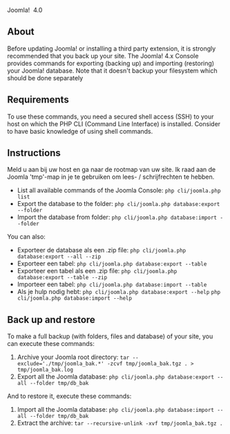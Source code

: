 <!-- Filename: J4.x:CLI_Database_Exporter_Importer / Display title: CLI Database Exporter Importer -->

Joomla!  4.0

## About

Before updating Joomla! or  installing a third party
extension,
it is strongly recommended that you back up your site.
The Joomla! 4.x Console provides commands for exporting (backing up) and
importing (restoring) your Joomla! database. Note that it doesn't backup
your filesystem which should be done separately

## Requirements

To use these commands, you need a secured shell access (SSH) to your
host on which the PHP CLI (Command Line Interface) is installed.
Consider to have basic knowledge of using shell commands.

## Instructions

Meld u aan bij uw host en ga naar de rootmap van uw site.
Ik raad aan de Joomla 'tmp'-map in je te gebruiken om lees- /
schrijfrechten te hebben.

- List all available commands of the Joomla Console:
  `php cli/joomla.php list`
- Export the database to the folder:
  `php cli/joomla.php database:export --folder `
- Import the database from folder:
  `php cli/joomla.php database:import --folder `

You can also:

- Exporteer de database als een .zip file:
  `php cli/joomla.php database:export --all --zip`
- Exporteer een tabel:
  `php cli/joomla.php database:export --table `
- Exporteer een tabel als een .zip file:
  `php cli/joomla.php database:export --table --zip`
- Importeer een tabel:
  `php cli/joomla.php database:import --table `
- Als je hulp nodig hebt:
  `php cli/joomla.php database:export --help`
  `php cli/joomla.php database:import --help`

## Back up and restore

To make a full backup (with folders, files and database) of your site,
you can execute these commands:

1.  Archive your Joomla root directory:
    `tar --exclude='./tmp/joomla_bak.*' -zcvf tmp/joomla_bak.tgz . > tmp/joomla_bak.log`
2.  Export all the Joomla database:
    `php cli/joomla.php database:export --all --folder tmp/db_bak`

And to restore it, execute these commands:

1.  Import all the Joomla database:
    `php cli/joomla.php database:import --all --folder tmp/db_bak`
2.  Extract the archive:
    `tar --recursive-unlink -xvf tmp/joomla_bak.tgz .`

